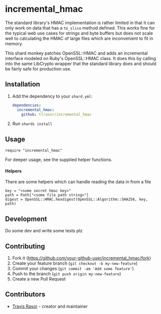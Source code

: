 # incremental_hmac

The standard library's HMAC implementation is rather limited in that it can only work on data that has a `to_slice` method defined. This works fine for the typical web use cases for strings and byte buffers but does not scale well to calculating the HMAC of large files which are inconvenient to fit in memory.

This shard monkey patches OpenSSL::HMAC and adds an incremental interface modeled on Ruby's OpenSSL::HMAC class. It does this by calling into the same LibCrypto wrapper that the standard library does and should be fairly safe for production use.

## Installation

1. Add the dependency to your `shard.yml`:

   ```yaml
   dependencies:
     incremental_hmac:
       github: tlrasor/incremental_hmac
   ```

2. Run `shards install`

## Usage

```crystal
require "incremental_hmac"
```

For deeper usage, see the supplied helper functions.

#### Helpers

There are some helpers which can handle reading the data in from a file

```crystal
key = "<some secret hmac key>"
path = Path["<some file path string>"]
digest = OpenSSL::HMAC.hexdigest(OpenSSL::Algorithm::SHA256, key, path)
```

## Development

Do some dev and write some tests plz

## Contributing

1. Fork it (<https://github.com/your-github-user/incremental_hmac/fork>)
2. Create your feature branch (`git checkout -b my-new-feature`)
3. Commit your changes (`git commit -am 'Add some feature'`)
4. Push to the branch (`git push origin my-new-feature`)
5. Create a new Pull Request

## Contributors

- [Travis Rasor](https://github.com/tlrasor) - creator and maintainer
